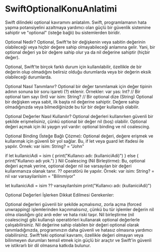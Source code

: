 # SwiftOptionalKonuAnlatimi
Swift dilindeki optional kavramını anlatalım. Swift, programlamanın hata yapma potansiyelini azaltmaya yardımcı olan 
güçlü bir güvenlik sistemine sahiptir ve "optional" (isteğe bağlı) bu sistemlerden biridir.

Optional Nedir?
Optional, Swift'te bir değişkenin veya sabitin değerinin olabileceği veya hiçbir değere sahip olmayabileceği anlamına gelir. 
Yani, bir optional değeri ya bir değere sahip olur ya da nil değerine sahiptir (hiçbir değer).

Optional, Swift'te birçok farklı durum için kullanılabilir, özellikle de bir değerin olup olmadığını belirsiz olduğu durumlarda 
veya bir değerin eksik olabileceği durumlarda.

Optional Nasıl Tanımlanır?
Optional bir değer tanımlamak için değer tipinin adının sonuna bir soru işareti (?) eklenir. Örnekler:
var yas: Int? // Bir optional tam sayı (Int)
var isim: String? // Bir optional dize (String)
Optional bir değişken veya sabit, ilk başta nil değerine sahiptir. Değere sahip olmadığınızda veya bilmediğinizde bu tür bir değer kullanışlı olabilir.

Optional Değerler Nasıl Kullanılır?
Optional değerleri kullanırken güvenli bir şekilde erişmelisiniz, çünkü optional bir değer nil (boş) olabilir. Optional değeri açmak için 
iki yaygın yol vardır: optional binding ve nil coalescing.

Optional Binding (İsteğe Bağlı Çözme): Optional değeri, değere erişmek ve kullanmak için güvenli bir yol sağlar. Bu, if let veya guard let 
ifadesi ile yapılır. Örnek:
var isim: String? = "John"

if let kullaniciAdi = isim {
    print("Kullanıcı adı: \(kullaniciAdi)")
} else {
    print("Kullanıcı adı yok.")
}
Nil Coalescing (Nil Birleştirme): Bu, optional değeri açmak yerine, optional değer nil ise varsayılan bir değeri kullanmanıza olanak tanır. 
?? operatörü ile yapılır. Örnek:
var isim: String? = nil
var varsayilanIsim = "Bilinmiyor"

let kullaniciAdi = isim ?? varsayilanIsim
print("Kullanıcı adı: \(kullaniciAdi)")

Optional Değerleri İşlerken Dikkat Edilmesi Gerekenler:

Optional değerleri güvenli bir şekilde açmalısınız, zorla açma (forced unwrapping) işlemlerinden kaçınmalısınız, çünkü bu tür işlemler 
değerin nil olma olasılığını göz ardı eder ve hata riski taşır.
Nil birleştirme (nil coalescing) gibi kullanışlı operatörleri kullanarak optional değerlerle çalışabilirsiniz.
Nil değerine sahip olabilen bir değeri optional olarak tanımladığınızda, programınızın daha güvenli ve hatasız olmasına yardımcı olabilirsiniz.
Swift'teki optional kavramı, özellikle değeri olmayan veya bilinmeyen durumları temsil etmek için güçlü bir araçtır ve Swift'in güvenli 
ve istikrarlı bir dil olmasına katkıda bulunur.

